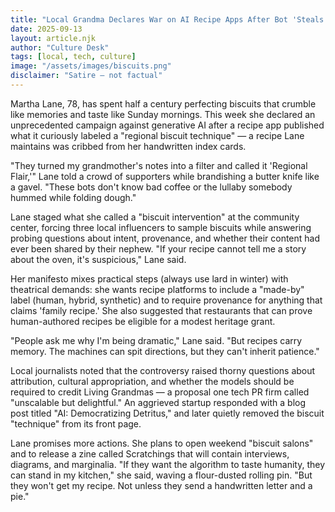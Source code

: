 ```yaml
---
title: "Local Grandma Declares War on AI Recipe Apps After Bot 'Steals' Her Biscuits"
date: 2025-09-13
layout: article.njk
author: "Culture Desk"
tags: [local, tech, culture]
image: "/assets/images/biscuits.png"
disclaimer: "Satire — not factual"
---
```


Martha Lane, 78, has spent half a century perfecting biscuits that crumble like memories and taste like Sunday mornings. This week she declared an unprecedented campaign against generative AI after a recipe app published what it curiously labeled a "regional biscuit technique" — a recipe Lane maintains was cribbed from her handwritten index cards.

"They turned my grandmother's notes into a filter and called it 'Regional Flair,'" Lane told a crowd of supporters while brandishing a butter knife like a gavel. "These bots don't know bad coffee or the lullaby somebody hummed while folding dough."

Lane staged what she called a "biscuit intervention" at the community center, forcing three local influencers to sample biscuits while answering probing questions about intent, provenance, and whether their content had ever been shared by their nephew. "If your recipe cannot tell me a story about the oven, it's suspicious," Lane said.

Her manifesto mixes practical steps (always use lard in winter) with theatrical demands: she wants recipe platforms to include a "made-by" label (human, hybrid, synthetic) and to require provenance for anything that claims 'family recipe.' She also suggested that restaurants that can prove human-authored recipes be eligible for a modest heritage grant.

"People ask me why I'm being dramatic," Lane said. "But recipes carry memory. The machines can spit directions, but they can't inherit patience."

Local journalists noted that the controversy raised thorny questions about attribution, cultural appropriation, and whether the models should be required to credit Living Grandmas — a proposal one tech PR firm called "unscalable but delightful." An aggrieved startup responded with a blog post titled "AI: Democratizing Detritus," and later quietly removed the biscuit "technique" from its front page.

Lane promises more actions. She plans to open weekend "biscuit salons" and to release a zine called Scratchings that will contain interviews, diagrams, and marginalia. "If they want the algorithm to taste humanity, they can stand in my kitchen," she said, waving a flour-dusted rolling pin. "But they won't get my recipe. Not unless they send a handwritten letter and a pie."